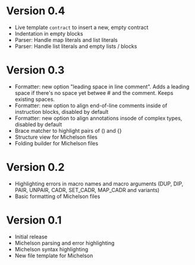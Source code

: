 # Version 0.4
- Live template `contract` to insert a new, empty contract
- Indentation in empty blocks
- Parser: Handle map literals and list literals
- Parser: Handle list literals and empty lists / blocks

# Version 0.3
- Formatter: new option "leading space in line comment". Adds a leading space if there's no space yet betwee # and the comment. Keeps existing spaces.
- Formatter: new option to align end-of-line comments inside of instruction blocks, disabled by default
- Formatter: new option to align annotations insode of complex types, disabled by default
- Brace matcher to highlight pairs of () and {}
- Structure view for Michelson files
- Folding builder for Michelson files

# Version 0.2
- Highlighting errors in macro names and macro arguments
  (DUP, DIP, PAIR, UNPAIR, CADR, SET_CADR, MAP_CADR and variants)
- Basic formatting of Michelson files

# Version 0.1
- Initial release
- Michelson parsing and error highlighting
- Michelson syntax highlighting
- New file template for Michelson
